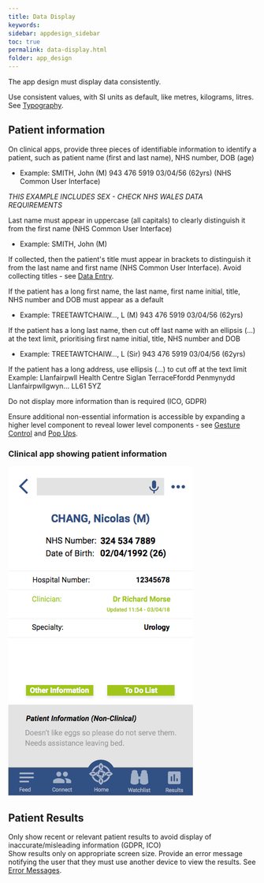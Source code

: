 ```yaml
---
title: Data Display   
keywords:
sidebar: appdesign_sidebar
toc: true
permalink: data-display.html
folder: app_design 
---
```


The app design must display data consistently.

Use consistent values, with SI units as default, like metres, kilograms, litres. See [Typography](/typography.html). 

## Patient information

On clinical apps, provide three pieces of identifiable information to identify a patient, such as patient name (first and last name), NHS number, DOB (age)  
* Example: SMITH, John (M) 943 476 5919 03/04/56 (62yrs) (NHS Common User Interface)

_THIS EXAMPLE INCLUDES SEX - CHECK NHS WALES DATA REQUIREMENTS_  

Last name must appear in uppercase (all capitals) to clearly distinguish it from the first name (NHS Common User Interface) 
* Example: SMITH, John (M)  

If collected, then the patient's title must appear in brackets to distinguish it from the last name and first name (NHS Common User Interface). Avoid collecting titles - see [Data Entry](/data-entry.html).  

If the patient has a long first name, the last name, first name initial, title, NHS number and DOB must appear as a default  
* Example: TREETAWTCHAIW…, L (M) 943 476 5919 03/04/56 (62yrs)  

If the patient has a long last name, then cut off last name with an ellipsis (…) at the text limit, prioritising first name initial, title, NHS number and DOB  
* Example: TREETAWTCHAIW…, L (Sir) 943 476 5919 03/04/56 (62yrs)

If the patient has a long address, use ellipsis (…) to cut off at the text limit
Example:
  Llanfairpwll Health Centre
  Siglan TerraceFfordd Penmynydd
  Llanfairpwllgwyn…
  LL61 5YZ

Do not display more information than is required (ICO, GDPR)

Ensure additional non-essential information is accessible by expanding a higher level component to reveal lower level components - see [Gesture Control](/gesture-control.html) and [Pop Ups](/popups.html).

### Clinical app showing patient information

<img class="img-responsive img-thumbnail" src="/images/examples/design-standards-ui-patient-info.png">

## Patient Results
Only show recent or relevant patient results to avoid display of inaccurate/misleading information (GDPR, ICO)  
Show results only on appropriate screen size. Provide an error message notifying the user that they must use another device to view the results. See [Error Messages](/errors.html).